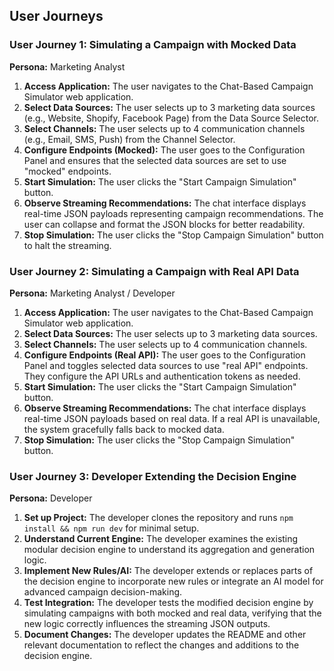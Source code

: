 ## User Journeys

### User Journey 1: Simulating a Campaign with Mocked Data

**Persona:** Marketing Analyst

1.  **Access Application:** The user navigates to the Chat-Based Campaign Simulator web application.
2.  **Select Data Sources:** The user selects up to 3 marketing data sources (e.g., Website, Shopify, Facebook Page) from the Data Source Selector.
3.  **Select Channels:** The user selects up to 4 communication channels (e.g., Email, SMS, Push) from the Channel Selector.
4.  **Configure Endpoints (Mocked):** The user goes to the Configuration Panel and ensures that the selected data sources are set to use "mocked" endpoints.
5.  **Start Simulation:** The user clicks the "Start Campaign Simulation" button.
6.  **Observe Streaming Recommendations:** The chat interface displays real-time JSON payloads representing campaign recommendations. The user can collapse and format the JSON blocks for better readability.
7.  **Stop Simulation:** The user clicks the "Stop Campaign Simulation" button to halt the streaming.

### User Journey 2: Simulating a Campaign with Real API Data

**Persona:** Marketing Analyst / Developer

1.  **Access Application:** The user navigates to the Chat-Based Campaign Simulator web application.
2.  **Select Data Sources:** The user selects up to 3 marketing data sources.
3.  **Select Channels:** The user selects up to 4 communication channels.
4.  **Configure Endpoints (Real API):** The user goes to the Configuration Panel and toggles selected data sources to use "real API" endpoints. They configure the API URLs and authentication tokens as needed.
5.  **Start Simulation:** The user clicks the "Start Campaign Simulation" button.
6.  **Observe Streaming Recommendations:** The chat interface displays real-time JSON payloads based on real data. If a real API is unavailable, the system gracefully falls back to mocked data.
7.  **Stop Simulation:** The user clicks the "Stop Campaign Simulation" button.

### User Journey 3: Developer Extending the Decision Engine

**Persona:** Developer

1.  **Set up Project:** The developer clones the repository and runs `npm install && npm run dev` for minimal setup.
2.  **Understand Current Engine:** The developer examines the existing modular decision engine to understand its aggregation and generation logic.
3.  **Implement New Rules/AI:** The developer extends or replaces parts of the decision engine to incorporate new rules or integrate an AI model for advanced campaign decision-making.
4.  **Test Integration:** The developer tests the modified decision engine by simulating campaigns with both mocked and real data, verifying that the new logic correctly influences the streaming JSON outputs.
5.  **Document Changes:** The developer updates the README and other relevant documentation to reflect the changes and additions to the decision engine.
